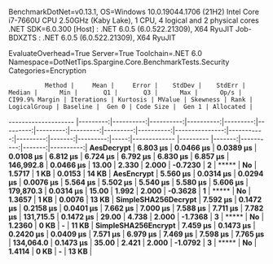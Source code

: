 
BenchmarkDotNet=v0.13.1, OS=Windows 10.0.19044.1706 (21H2)
Intel Core i7-7660U CPU 2.50GHz (Kaby Lake), 1 CPU, 4 logical and 2 physical cores
.NET SDK=6.0.300
  [Host]     : .NET 6.0.5 (6.0.522.21309), X64 RyuJIT
  Job-BDXZTS : .NET 6.0.5 (6.0.522.21309), X64 RyuJIT

EvaluateOverhead=True  Server=True  Toolchain=.NET 6.0  
Namespace=DotNetTips.Spargine.Core.BenchmarkTests.Security  Categories=Encryption  

              Method |     Mean |     Error |    StdDev |    StdErr |   Median |      Min |       Q1 |       Q3 |      Max |      Op/s | CI99.9% Margin | Iterations | Kurtosis | MValue | Skewness | Rank | LogicalGroup | Baseline |  Gen 0 | Code Size |  Gen 1 | Allocated |
-------------------- |---------:|----------:|----------:|----------:|---------:|---------:|---------:|---------:|---------:|----------:|---------------:|-----------:|---------:|-------:|---------:|-----:|------------- |--------- |-------:|----------:|-------:|----------:|
          **AesDecrypt** | **6.803 μs** | **0.0466 μs** | **0.0389 μs** | **0.0108 μs** | **6.812 μs** | **6.724 μs** | **6.792 μs** | **6.830 μs** | **6.857 μs** | **146,992.8** |      **0.0466 μs** |      **13.00** |    **2.330** |  **2.000** |  **-0.7230** |    **2** |            ***** |       **No** | **1.5717** |      **1 KB** | **0.0153** |     **14 KB** |
          **AesEncrypt** | **5.560 μs** | **0.0314 μs** | **0.0294 μs** | **0.0076 μs** | **5.564 μs** | **5.502 μs** | **5.540 μs** | **5.580 μs** | **5.606 μs** | **179,870.3** |      **0.0314 μs** |      **15.00** |    **1.992** |  **2.000** |  **-0.3628** |    **1** |            ***** |       **No** | **1.3657** |      **1 KB** | **0.0076** |     **13 KB** |
 **SimpleSHA256Decrypt** | **7.592 μs** | **0.1472 μs** | **0.2158 μs** | **0.0401 μs** | **7.662 μs** | **7.000 μs** | **7.588 μs** | **7.711 μs** | **7.782 μs** | **131,715.5** |      **0.1472 μs** |      **29.00** |    **4.738** |  **2.000** |  **-1.7368** |    **3** |            ***** |       **No** | **1.2360** |      **0 KB** |      **-** |     **11 KB** |
 **SimpleSHA256Encrypt** | **7.459 μs** | **0.1473 μs** | **0.2420 μs** | **0.0409 μs** | **7.571 μs** | **6.979 μs** | **7.469 μs** | **7.598 μs** | **7.765 μs** | **134,064.0** |      **0.1473 μs** |      **35.00** |    **2.421** |  **2.000** |  **-1.0792** |    **3** |            ***** |       **No** | **1.4114** |      **0 KB** |      **-** |     **13 KB** |
